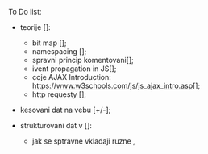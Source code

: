 To Do list:


- teorije []:
    - bit map [];
    - namespacing [];
    - spravni princip komentovani[];
    - ivent propagation in JS[];
    - coje AJAX Introduction: https://www.w3schools.com/js/js_ajax_intro.asp[];
    - http requesty [];
    

- kesovani dat na vebu [+/-];

- strukturovani dat v <head> []:
    - jak se sptravne vkladaji ruzne <meata>, <script> & <style> data a proc;[] 

- <input type="submit"> 'Send'[-]:
    - ma byt aktivni pouze po korektnim vyplneni formulare;[]


- <labele> [+/-]:
    - zadat '*' z rozjasnenim - co ma udelat user;[]
    - implementivat legendu stranky;[]


- <input> uprava funkcionalu[+/-]:
    - uprava <type="phone"> (zmenit format tel. cisla na XxxXxxXxx), zamezit zadavani pismena - jenom cisla [];
    - uprava <type='email'> (upravit validaci, ev. zadat pattern="" ) 
    
    
- BEM metodologie  nadale zdokonalovat; [+/-]


- <script> [+/-]:
    - pripojit pres JS validaci, místo <.alert>  jina funkce validace;[]
    - podivat se na true a false ve function (aby mohlo ukazovat validaci pro vsechny radky)[]

- pokusit se vytvorit request ze stranky pres Consol s pomoci https://jsonplaceholder.typicode.com/  [-]

- obrazky []:
    - seznamitse .webp[]
    - svg [+]
    
    
 
